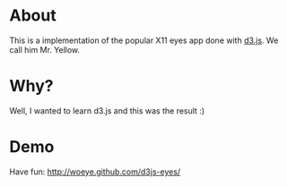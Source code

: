 About
=====
This is a implementation of the popular X11 eyes app done with [d3.js](http://mbostock.github.com/d3/).
We call him Mr. Yellow.

Why?
====
Well, I wanted to learn d3.js and this was the result :) 

Demo
====
Have fun: http://woeye.github.com/d3js-eyes/